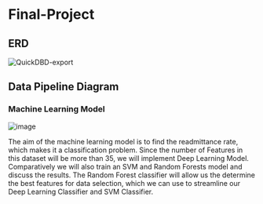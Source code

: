 # Final-Project

## ERD

![QuickDBD-export](https://user-images.githubusercontent.com/100053788/179641288-30c5a188-8550-4c83-8f7b-9401be7202d1.png)

## Data Pipeline Diagram


### Machine Learning Model

![image](https://user-images.githubusercontent.com/100053788/179646044-6fc722b6-a5f9-4159-9319-b469e534f51b.png)

The aim of the machine learning model is to find the readmittance rate, which makes it a classification problem.
Since the number of Features in this dataset will be more than 35, we will implement Deep Learning Model.
Comparatively we will also train an SVM and Random Forests model and discuss the results. The Random Forest classifier will allow us the determine the best features for data selection, which we can use to streamline our Deep Learning Classifier and SVM Classifier.
